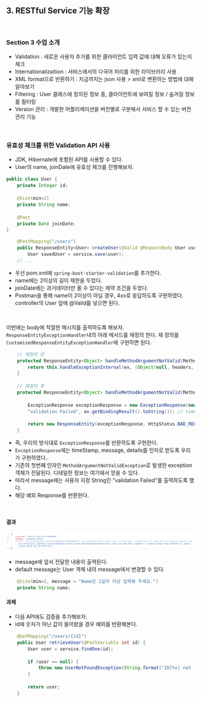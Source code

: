 ## 3. RESTful Service 기능 확장

<br>

### Section 3 수업 소개
- Validation : 새로운 사용자 추가를 위한 클라이언트 입력 값에 대해 오류가 있는지 체크
- Internationalizaition : 서비스에서의 다국어 처리를 위한 라이브러리 사용
- XML format으로 반환하기 : 지금까지는 json 사용 > xml로 변환하는 방법에 대해 알아보기
- Filtering : User 클래스에 정의된 정보 중, 클라이언트에 보여질 정보 / 숨겨질 정보를 필터링
- Version 관리 : 개발한 어플리케이션을 버전별로 구분해서 서비스 할 수 있는 버전 관리 기능

<br>

### 유효성 체크를 위한 Validation API 사용 
- JDK, Hibernate에 포함된 API를 사용할 수 있다.
- User의 name, joinDate에 유효성 체크를 진행해보자.

````java
public class User {
    private Integer id;

    @Size(min=2)
    private String name;

    @Past
    private Date joinDate;
}
````

````java
    @PostMapping("/users") 
    public ResponseEntity<User> createUser(@Valid @RequestBody User user) { 
        User savedUser = service.save(user);
    // ...     
````
- 우선 pom.xml에 `spring-boot-starter-validation`를 추가한다.
- name에는 2이상의 길이 제한을 두었다.
- joinDate에는 과거데이터만 올 수 있다는 제약 조건을 두었다.
- Postman을 통해 name이 2이상이 아닐 경우, 4xx로 응답하도록 구현하였다. controller의 User 앞에 @Valid를 넣으면 된다.

<br>

이번에는 body에 적절한 메시지를 출력하도록 해보자. ``ResponseEntityExceptionHandler``내의 아래 메서드를 재정의 한다.
재 정의를 ``CustomizedResponseEntityExceptionHandler``에 구현하면 된다.

````java
    // 재정의 전 
    protected ResponseEntity<Object> handleMethodArgumentNotValid(MethodArgumentNotValidException ex, HttpHeaders headers, HttpStatus status, WebRequest request) {
        return this.handleExceptionInternal(ex, (Object)null, headers, status, request);
    }
    
    // 재정의 후
    protected ResponseEntity<Object> handleMethodArgumentNotValid(MethodArgumentNotValidException ex, HttpHeaders headers, HttpStatus status, WebRequest request) {
    
        ExceptionResponse exceptionResponse = new ExceptionResponse(new Date(),
        "validation Failed", ex.getBindingResult().toString()); // time, message, details 순서

        return new ResponseEntity(exceptionResponse, HttpStatus.BAD_REQUEST);
    }
````
- 즉, 우리의 방식대로 ``ExceptionResponse``를 반환하도록 구현한다.
- `ExceptionResponse`에는 timeStamp, message, details를 인자로 받도록 우리가 구현하였다.. 
- 기존의 첫번째 인자인 `MethodArgumentNotValidException`로 발생한 exception 객체가 전달된다. 디테일한 정보는 여기에서 얻을 수 있다.
- 따라서 message에는 사용자 지정 String인 "validation Failed"를 출력하도록 했다.
- 해당 예외 Response를 반환한다.

<br>

#### 결과

![img.png](img.png)
- message에 앞서 전달한 내용이 출력된다.
- default message는 User 객체 내의 message에서 변경할 수 있다.
````java
    @Size(min=2, message = "Name은 2글자 이상 입력해 주세요.")
    private String name;
````

#### 과제 
- 다음 API에도 검증을 추가해보자.
- id에 숫자가 아닌 값이 들어왔을 경우 예외를 반환해본다.
````java
    @GetMapping("/users/{id}")
    public User retrieveUser(@PathVariable int id) {
        User user = service.findOne(id);

        if (user == null) {
            throw new UserNotFoundException(String.format("ID[%s] not found", id));
        }

        return user;
    }
````